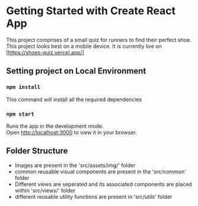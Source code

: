 # Getting Started with Create React App

This project comprises of a small quiz for runners to find their perfect shoe. This project looks best on a mobile device.
It is currently live on [https://shoes-quiz.vercel.app/]


## Setting project on Local Environment

### `npm install` 

This command will install all the required dependencies

### `npm start`

Runs the app in the development mode.\
Open [http://localhost:3000](http://localhost:3000) to view it in your browser.


## Folder Structure

* Images are present in the 'src/assets/img/' folder
* common reusable visual components are present in the 'src/common' folder
* Different views are seperated and its associated components are placed within 'src/views/' folder
* different reusable utility functions are present in 'src/utils' folder
